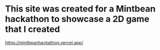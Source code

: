 # This site was created for a Mintbean hackathon to showcase a 2D game that I created

https://mintbeanhackathon.vercel.app/